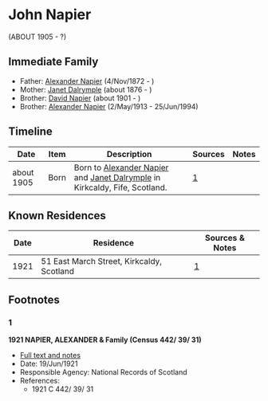 ﻿---
layout: person
subject_key: i61882948
permalink: /people/i61882948
---

# John Napier
(ABOUT 1905 - ?)

## Immediate Family

* Father: [Alexander Napier](./@22451165@-alexander-napier-b1872-11-4-d.md) (4/Nov/1872 - )
* Mother: [Janet Dalrymple](./@30057967@-janet-dalrymple-b1876-d.md) (about 1876 - )
* Brother: [David Napier](./@46994217@-david-napier-b1901-d.md) (about 1901 - )
* Brother: [Alexander Napier](./@80968928@-alexander-napier-b1913-5-2-d1994-6-25.md) (2/May/1913 - 25/Jun/1994)

## Timeline

Date | Item | Description | Sources | Notes
---|---|---|---|---
about 1905 | Born | Born to [Alexander Napier](./@22451165@-alexander-napier-b1872-11-4-d.md) and [Janet Dalrymple](./@30057967@-janet-dalrymple-b1876-d.md) in Kirkcaldy, Fife, Scotland. | [1](#1) | 

## Known Residences

Date | Residence | Sources & Notes
---|---|---
1921 | 51 East March Street, Kirkcaldy, Scotland | [1](#1)

## Footnotes

### 1

**1921 NAPIER, ALEXANDER & Family (Census 442/ 39/ 31)**

* [Full text and notes](../sources/@53032338@-1921-napier,-alexander-&-family-census-442-39-31-.md)
* Date: 19/Jun/1921
* Responsible Agency: National Records of Scotland
* References: 
  * 1921 C 442/ 39/ 31

